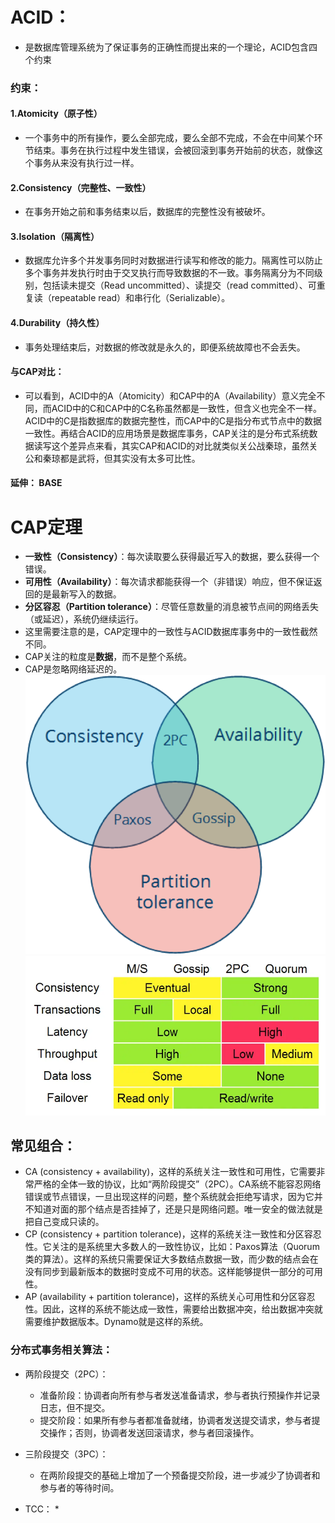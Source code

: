 # ACID：
* 是数据库管理系统为了保证事务的正确性而提出来的一个理论，ACID包含四个约束
### 约束：
#### 1.Atomicity（原子性）
* 一个事务中的所有操作，要么全部完成，要么全部不完成，不会在中间某个环节结束。事务在执行过程中发生错误，会被回滚到事务开始前的状态，就像这个事务从来没有执行过一样。

#### 2.Consistency（完整性、一致性）
* 在事务开始之前和事务结束以后，数据库的完整性没有被破坏。
#### 3.Isolation（隔离性）
* 数据库允许多个并发事务同时对数据进行读写和修改的能力。隔离性可以防止多个事务并发执行时由于交叉执行而导致数据的不一致。事务隔离分为不同级别，包括读未提交（Read uncommitted）、读提交（read committed）、可重复读（repeatable read）和串行化（Serializable）。
#### 4.Durability（持久性）
* 事务处理结束后，对数据的修改就是永久的，即便系统故障也不会丢失。

#### 与CAP对比：
* 可以看到，ACID中的A（Atomicity）和CAP中的A（Availability）意义完全不同，而ACID中的C和CAP中的C名称虽然都是一致性，但含义也完全不一样。ACID中的C是指数据库的数据完整性，而CAP中的C是指分布式节点中的数据一致性。再结合ACID的应用场景是数据库事务，CAP关注的是分布式系统数据读写这个差异点来看，其实CAP和ACID的对比就类似关公战秦琼，虽然关公和秦琼都是武将，但其实没有太多可比性。

#### 延伸： BASE

# CAP定理
* **一致性（Consistency）**：每次读取要么获得最近写入的数据，要么获得一个错误。
* **可用性（Availability）**：每次请求都能获得一个（非错误）响应，但不保证返回的是最新写入的数据。
* **分区容忍（Partition tolerance）**：尽管任意数量的消息被节点间的网络丢失（或延迟），系统仍继续运行。
* 这里需要注意的是，CAP定理中的一致性与ACID数据库事务中的一致性截然不同。
* CAP关注的粒度是**数据**，而不是整个系统。
* CAP是忽略网络延迟的。
![图片](./IMG/关键理论-!数据!一致性.md/580facd5.png)
![图片](./IMG/关键理论-!数据!一致性.md/08587ca7.png)

## 常见组合：
* CA (consistency + availability)，这样的系统关注一致性和可用性，它需要非常严格的全体一致的协议，比如“两阶段提交”（2PC）。CA系统不能容忍网络错误或节点错误，一旦出现这样的问题，整个系统就会拒绝写请求，因为它并不知道对面的那个结点是否挂掉了，还是只是网络问题。唯一安全的做法就是把自己变成只读的。
* CP (consistency + partition tolerance)，这样的系统关注一致性和分区容忍性。它关注的是系统里大多数人的一致性协议，比如：Paxos算法（Quorum类的算法）。这样的系统只需要保证大多数结点数据一致，而少数的结点会在没有同步到最新版本的数据时变成不可用的状态。这样能够提供一部分的可用性。
* AP (availability + partition tolerance)，这样的系统关心可用性和分区容忍性。因此，这样的系统不能达成一致性，需要给出数据冲突，给出数据冲突就需要维护数据版本。Dynamo就是这样的系统。


### 分布式事务相关算法：
* 两阶段提交（2PC）：
    * 准备阶段：协调者向所有参与者发送准备请求，参与者执行预操作并记录日志，但不提交。
    * 提交阶段：如果所有参与者都准备就绪，协调者发送提交请求，参与者提交操作；否则，协调者发送回滚请求，参与者回滚操作。
* 三阶段提交（3PC）：
    * 在两阶段提交的基础上增加了一个预备提交阶段，进一步减少了协调者和参与者的等待时间。

* TCC：
    * 